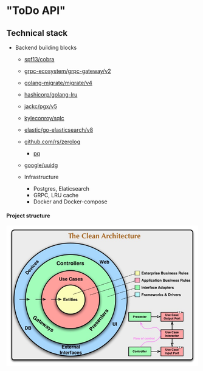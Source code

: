 # "ToDo API"

## Technical stack

- Backend building blocks
  - [spf13/cobra](https://github.com/spf13/cobra) 
  - [grpc-ecosystem/grpc-gateway/v2](https://github.com/grpc-ecosystem/grpc-gateway)
  - [golang-migrate/migrate/v4](https://github.com/golang-migrate/migrate)
  - [hashicorp/golang-lru](https://github.com/hashicorp/golang-lru)
  - [jackc/pgx/v5](https://github.com/jackc/pgx)
  - [kyleconroy/sqlc](https://github.com/kyleconroy/sqlc)
  - [elastic/go-elasticsearch/v8](https://github.com/elastic/go-elasticsearch)
  - [github.com/rs/zerolog](https://github.com/rs/zerolog)
    - [pq](github.com/lib/pq)
  - [google/uuid](https://github.com/google/uuid)g
  
  - Infrastructure
    - Postgres, Elaticsearch
    - GRPC, LRU cache
    - Docker and Docker-compose

#### Project structure

![CleanArchitecture.jpg](docs%2Fresource%2FCleanArchitecture.jpg)